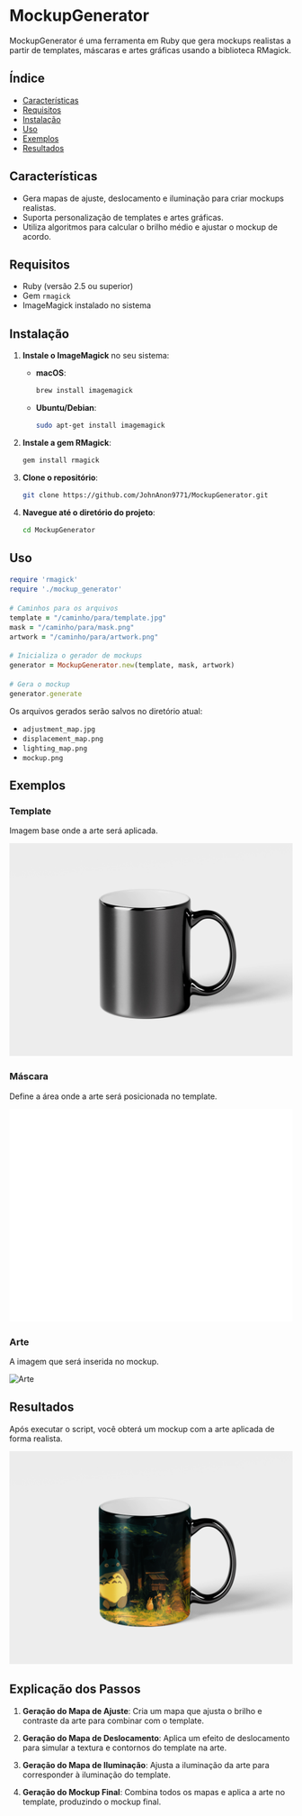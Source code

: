# MockupGenerator

MockupGenerator é uma ferramenta em Ruby que gera mockups realistas a partir de templates, máscaras e artes gráficas usando a biblioteca RMagick.

## Índice

- [Características](#características)
- [Requisitos](#requisitos)
- [Instalação](#instalação)
- [Uso](#uso)
- [Exemplos](#exemplos)
- [Resultados](#resultados)

## Características

- Gera mapas de ajuste, deslocamento e iluminação para criar mockups realistas.
- Suporta personalização de templates e artes gráficas.
- Utiliza algoritmos para calcular o brilho médio e ajustar o mockup de acordo.

## Requisitos

- Ruby (versão 2.5 ou superior)
- Gem `rmagick`
- ImageMagick instalado no sistema

## Instalação

1. **Instale o ImageMagick** no seu sistema:

   - **macOS**:

     ```bash
     brew install imagemagick
     ```

   - **Ubuntu/Debian**:

     ```bash
     sudo apt-get install imagemagick
     ```

2. **Instale a gem RMagick**:

   ```bash
   gem install rmagick
   ```

3. **Clone o repositório**:

   ```bash
   git clone https://github.com/JohnAnon9771/MockupGenerator.git
   ```

4. **Navegue até o diretório do projeto**:

   ```bash
   cd MockupGenerator
   ```

## Uso

```ruby
require 'rmagick'
require './mockup_generator'

# Caminhos para os arquivos
template = "/caminho/para/template.jpg"
mask = "/caminho/para/mask.png"
artwork = "/caminho/para/artwork.png"

# Inicializa o gerador de mockups
generator = MockupGenerator.new(template, mask, artwork)

# Gera o mockup
generator.generate
```

Os arquivos gerados serão salvos no diretório atual:

- `adjustment_map.jpg`
- `displacement_map.png`
- `lighting_map.png`
- `mockup.png`

## Exemplos

### Template

Imagem base onde a arte será aplicada.

![Template](assets/mug/template.jpg)

### Máscara

Define a área onde a arte será posicionada no template.

![Máscara](assets/mug/mask.png)

### Arte

A imagem que será inserida no mockup.

![Arte](assets/mug/artwork.png)

## Resultados

Após executar o script, você obterá um mockup com a arte aplicada de forma realista.

![Mockup Gerado](assets/mug/mockup.png)

## Explicação dos Passos

1. **Geração do Mapa de Ajuste**: Cria um mapa que ajusta o brilho e contraste da arte para combinar com o template.

2. **Geração do Mapa de Deslocamento**: Aplica um efeito de deslocamento para simular a textura e contornos do template na arte.

3. **Geração do Mapa de Iluminação**: Ajusta a iluminação da arte para corresponder à iluminação do template.

4. **Geração do Mockup Final**: Combina todos os mapas e aplica a arte no template, produzindo o mockup final.
